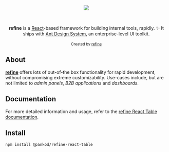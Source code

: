<div align="center" style="margin: 30px;">
    <a href="https://refine.dev">
    <img src="https://refine.ams3.cdn.digitaloceanspaces.com/refine_logo.png"  align="center" />
    </a>
</div>
<br/>
<div align="center"><strong>refine</strong> is a <a href="https://reactjs.org/">React</a>-based framework for building internal tools, rapidly. ✨ It ships with <a href="https://ant.design/">Ant Design System</a>, an enterprise-level UI toolkit.</div>
<br/>

<div align="center">
  <sub>Created by <a href="https://refine.dev">refine</a></sub>
</div>

## About

[**refine**](https://refine.dev/) offers lots of out-of-the box functionality for rapid development, without compromising extreme customizability. Use-cases include, but are not limited to *admin panels*, *B2B applications* and *dashboards*.

## Documentation

For more detailed information and usage, refer to the [refine React Table documentation](https://refine.dev/docs/packages/react-table/).

## Install

```
npm install @pankod/refine-react-table
```

